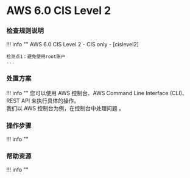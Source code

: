 # AWS 6.0 CIS Level 2

### 检查规则说明
!!! info ""
    AWS 6.0 CIS Level 2 - CIS only - [cislevel2]
    
    检测点1：避免使用root账户
    ...

### 处置方案
!!! info ""
    您可以使用 AWS 控制台、AWS Command Line Interface (CLI)、REST API 来执行具体的操作。   
    我们以 AWS 控制台为例，在控制台中处理问题 。


### 操作步骤
!!! info ""




### 帮助资源
!!! info ""
    
